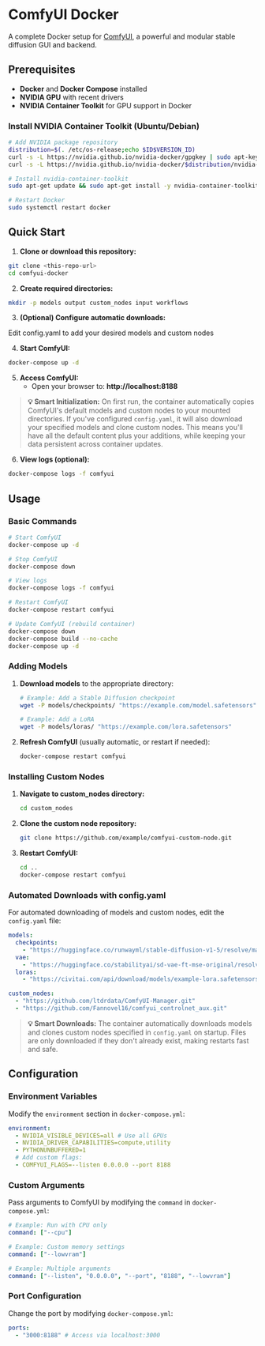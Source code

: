 # ComfyUI Docker

A complete Docker setup for [ComfyUI](https://github.com/comfyanonymous/ComfyUI), a powerful and modular stable diffusion GUI and backend.

## Prerequisites

- **Docker** and **Docker Compose** installed
- **NVIDIA GPU** with recent drivers
- **NVIDIA Container Toolkit** for GPU support in Docker

### Install NVIDIA Container Toolkit (Ubuntu/Debian)

```bash
# Add NVIDIA package repository
distribution=$(. /etc/os-release;echo $ID$VERSION_ID)
curl -s -L https://nvidia.github.io/nvidia-docker/gpgkey | sudo apt-key add -
curl -s -L https://nvidia.github.io/nvidia-docker/$distribution/nvidia-docker.list | sudo tee /etc/apt/sources.list.d/nvidia-docker.list

# Install nvidia-container-toolkit
sudo apt-get update && sudo apt-get install -y nvidia-container-toolkit

# Restart Docker
sudo systemctl restart docker
```

## Quick Start

1. **Clone or download this repository:**

```bash
git clone <this-repo-url>
cd comfyui-docker
```

2. **Create required directories:**

```bash
mkdir -p models output custom_nodes input workflows
```

3. **(Optional) Configure automatic downloads:**

Edit config.yaml to add your desired models and custom nodes

4. **Start ComfyUI:**

```bash
docker-compose up -d
```

5. **Access ComfyUI:**
   - Open your browser to: **http://localhost:8188**

> **💡 Smart Initialization:** On first run, the container automatically copies ComfyUI's default models and custom nodes to your mounted directories. If you've configured `config.yaml`, it will also download your specified models and clone custom nodes. This means you'll have all the default content plus your additions, while keeping your data persistent across container updates.

6. **View logs (optional):**

```bash
docker-compose logs -f comfyui
```

## Usage

### Basic Commands

```bash
# Start ComfyUI
docker-compose up -d

# Stop ComfyUI
docker-compose down

# View logs
docker-compose logs -f comfyui

# Restart ComfyUI
docker-compose restart comfyui

# Update ComfyUI (rebuild container)
docker-compose down
docker-compose build --no-cache
docker-compose up -d
```

### Adding Models

1. **Download models** to the appropriate directory:

   ```bash
   # Example: Add a Stable Diffusion checkpoint
   wget -P models/checkpoints/ "https://example.com/model.safetensors"

   # Example: Add a LoRA
   wget -P models/loras/ "https://example.com/lora.safetensors"
   ```

2. **Refresh ComfyUI** (usually automatic, or restart if needed):
   ```bash
   docker-compose restart comfyui
   ```

### Installing Custom Nodes

1. **Navigate to custom_nodes directory:**

   ```bash
   cd custom_nodes
   ```

2. **Clone the custom node repository:**

   ```bash
   git clone https://github.com/example/comfyui-custom-node.git
   ```

3. **Restart ComfyUI:**
   ```bash
   cd ..
   docker-compose restart comfyui
   ```

### Automated Downloads with config.yaml

For automated downloading of models and custom nodes, edit the `config.yaml` file:

```yaml
models:
  checkpoints:
    - "https://huggingface.co/runwayml/stable-diffusion-v1-5/resolve/main/v1-5-pruned-emaonly.safetensors"
  vae:
    - "https://huggingface.co/stabilityai/sd-vae-ft-mse-original/resolve/main/vae-ft-mse-840000-ema-pruned.safetensors"
  loras:
    - "https://civitai.com/api/download/models/example-lora.safetensors"

custom_nodes:
  - "https://github.com/ltdrdata/ComfyUI-Manager.git"
  - "https://github.com/Fannovel16/comfyui_controlnet_aux.git"
```

> **💡 Smart Downloads:** The container automatically downloads models and clones custom nodes specified in `config.yaml` on startup. Files are only downloaded if they don't already exist, making restarts fast and safe.

## Configuration

### Environment Variables

Modify the `environment` section in `docker-compose.yml`:

```yaml
environment:
  - NVIDIA_VISIBLE_DEVICES=all # Use all GPUs
  - NVIDIA_DRIVER_CAPABILITIES=compute,utility
  - PYTHONUNBUFFERED=1
  # Add custom flags:
  - COMFYUI_FLAGS=--listen 0.0.0.0 --port 8188
```

### Custom Arguments

Pass arguments to ComfyUI by modifying the `command` in `docker-compose.yml`:

```yaml
# Example: Run with CPU only
command: ["--cpu"]

# Example: Custom memory settings
command: ["--lowvram"]

# Example: Multiple arguments
command: ["--listen", "0.0.0.0", "--port", "8188", "--lowvram"]
```

### Port Configuration

Change the port by modifying `docker-compose.yml`:

```yaml
ports:
  - "3000:8188" # Access via localhost:3000
```
